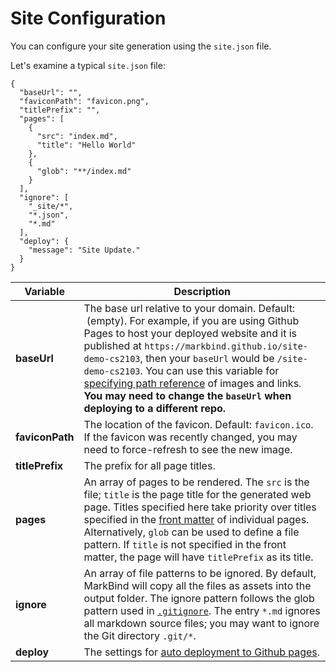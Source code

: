<include src="../common/header.md" />

<div class="website-content">

# Site Configuration

You can configure your site generation using the `site.json` file.

Let's examine a typical `site.json` file:

<div id="siteConfig">

```
{
  "baseUrl": "",
  "faviconPath": "favicon.png",
  "titlePrefix": "",
  "pages": [
    {
      "src": "index.md",
      "title": "Hello World"
    },
    {
      "glob": "**/index.md"
    }
  ],
  "ignore": [
    "_site/*",
    "*.json",
    "*.md"
  ],
  "deploy": {
    "message": "Site Update."
  }
}
```

| Variable | Description |
|----------|--------------------------------------------------------------------------------------------------------------------------------------------------------------------------------------------------------------------------------------|
| **baseUrl** | The base url relative to your domain. Default: <code></code>&nbsp;(empty). For example, if you are using Github Pages to host your deployed website and it is published at `https://markbind.github.io/site-demo-cs2103`, then your `baseUrl` would be `/site-demo-cs2103`. You can use this variable for [specifying path reference](contentAuthoring.html#specifying-path-reference) of images and links. **You may need to change the `baseUrl` when deploying to a different repo.** |
| **faviconPath** | The location of the favicon. Default: `favicon.ico`. If the favicon was recently changed, you may need to force-refresh to see the new image. |
| **titlePrefix** | The prefix for all page titles. |
| **pages** | An array of pages to be rendered. The `src` is the file; `title` is the page title for the generated web page. Titles specified here take priority over titles specified in the [front matter](contentAuthoring.html#front-matter) of individual pages. Alternatively, `glob` can be used to define a file pattern. If `title` is not specified in the front matter, the page will have `titlePrefix` as its title. |
| **ignore** | An array of file patterns to be ignored. By default, MarkBind will copy all the files as assets into the output folder. The ignore pattern follows the glob pattern used in [`.gitignore`](https://git-scm.com/docs/gitignore#_pattern_format). The entry `*.md` ignores all markdown source files; you may want to ignore the Git directory `.git/*`. |
| **deploy** | The settings for [auto deployment to Github pages](ghpagesDeployment.html). |
</div>

<include src="../common/userGuideSections.md" />

</div>
